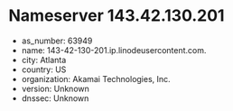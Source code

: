 # Nameserver 143.42.130.201

* as_number: 63949
* name: 143-42-130-201.ip.linodeusercontent.com.
* city: Atlanta
* country: US
* organization: Akamai Technologies, Inc.
* version: Unknown
* dnssec: Unknown
